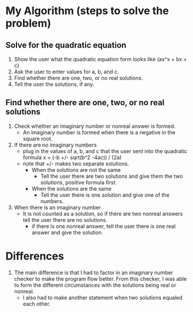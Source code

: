 # My Algorithm (steps to solve the problem)
## Solve for the quadratic equation
1. Show the user what the quadratic equation form looks like (ax^x + bx + c)
2. Ask the user to enter values for a, b, and c.
3. Find whether there are one, two, or no real solutions.
4. Tell the user the solutions, if any.

## Find whether there are one, two, or no real solutions
1. Check whether an imaginary number or nonreal answer is formed.
    * An imaginary number is formed when there is a negative in the square root.
2. If there are no imaginary numbers 
    * plug in the values of a, b, and c that the user sent into the quadratic formula x = (-b +/- sqrt(b^2 -4ac)) / (2a)
    * note that +/- makes two separate solutions.
        * When the solutions are not the same
            * Tell the user there are two solutions and give them the two solutions, positive formula first.
        * When the solutions are the same
            * Tell the user there is one solution and give one of the numbers.
3. When there is an imaginary number
    * It is not counted as a solution, so if there are two nonreal answers tell the user there are no solutions.
        * if there is one nonreal answer, tell the user there is one real answer and give the solution.

# Differences
1. The main difference is that I had to factor in an imaginary number checker to make the program flow better. From this checker, I was able to form the different circumstances with the solutions being real or nonreal.
    * I also had to make another statement when two solutions equaled each other.